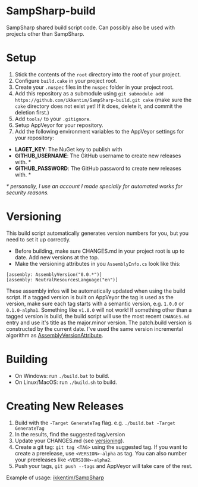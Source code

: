 # SampSharp-build
SampSharp shared build script code. Can possibly also be used with projects other than SampSharp.

Setup
=====
1. Stick the contents of the `root` directory into the root of your project.
2. Configure `build.cake` in your project root.
3. Create your `.nuspec` files in the `nuspec` folder in your project root.
4. Add this repository as a submodule using `git submodule add https://github.com/ikkentim/SampSharp-build.git cake` (make sure the `cake` directory does not exist yet! If it does, delete it, and commit the deletion first.)
5. Add `tools/` to your `.gitignore`.
6. Setup AppVeyor for your repository.
7. Add the following environment variables to the AppVeyor settings for your repository:
  - **LAGET_KEY**: The NuGet key to publish with
  - **GITHUB_USERNAME**: The GitHub username to create new releases with. \*
  - **GITHUB_PASSWORD**: The GitHub password to create new releases with. \*

_\* personally, I use an account I made specially for automated works for security reasons._

Versioning
==========
This build script automatically generates version numbers for you, but you need to set it up correctly.

- Before building, make sure CHANGES.md in your project root is up to date. Add new versions at the top.
- Make the versioning attributes in you `AssemblyInfo.cs` look like this:

```
[assembly: AssemblyVersion("0.0.*")]
[assembly: NeutralResourcesLanguage("en")]
```

These assembly infos will be automatically updated when using the build script. If a tagged version is built on AppVeyor the tag is used as the version, make sure each tag starts with a semantic version, e.g. `1.0.0` or `0.1.0-alpha1`. Something like `v1.0.0` will not work! If something other than a tagged version is build, the build script will use the most recent `CHANGES.md` entry and use it's title as the major.minor version. The patch.build version is constructed by the current date. I've used the same version incremental algorithm as [AssemblyVersionAttribute](https://msdn.microsoft.com/en-us/library/system.reflection.assemblyversionattribute.aspx).

Building
========
- On Windows: run `./build.bat` to build.  
- On Linux/MacOS: run `./build.sh` to build.

Creating New Releases
=====================
1. Build with the `-Target GenerateTag` flag. e.g. `./build.bat -Target GenerateTag`
2. In the results, find the suggested tag/version
3. Update your CHANGES.md (see [versioning](#versioning)).
4. Create a git tag: `git tag <TAG>` using the suggested tag. If you want to create a prerelease, use `<VERSION>-alpha` as tag. You can also number your prereleases like `<VERSION>-alpha2`.
5. Push your tags, `git push --tags` and AppVeyor will take care of the rest.

Example of usage: [ikkentim/SampSharp](https://github.com/ikkentim/SampSharp)
